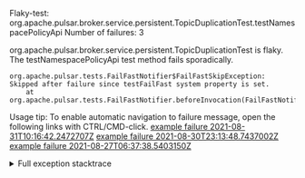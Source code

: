         
Flaky-test: org.apache.pulsar.broker.service.persistent.TopicDuplicationTest.testNamespacePolicyApi
Number of failures: 3

org.apache.pulsar.broker.service.persistent.TopicDuplicationTest is flaky. The testNamespacePolicyApi test method fails sporadically.

```
org.apache.pulsar.tests.FailFastNotifier$FailFastSkipException: Skipped after failure since testFailFast system property is set.
	at org.apache.pulsar.tests.FailFastNotifier.beforeInvocation(FailFastNotifier.java:88)

```

Usage tip: To enable automatic navigation to failure message, open the following links with CTRL/CMD-click.
[example failure 2021-08-31T10:16:42.2472707Z](https://github.com/apache/pulsar/runs/3471501156?check_suite_focus=true#step:10:1955)
[example failure 2021-08-30T23:13:48.7437002Z](https://github.com/apache/pulsar/runs/3467152431?check_suite_focus=true#step:9:1261)
[example failure 2021-08-27T06:37:38.5403150Z](https://github.com/apache/pulsar/runs/3440411059?check_suite_focus=true#step:9:3183)


<details>
<summary>Full exception stacktrace</summary>
<code><pre>
org.apache.pulsar.tests.FailFastNotifier$FailFastSkipException: Skipped after failure since testFailFast system property is set.
	at org.apache.pulsar.tests.FailFastNotifier.beforeInvocation(FailFastNotifier.java:88)

</pre></code>
</details>

